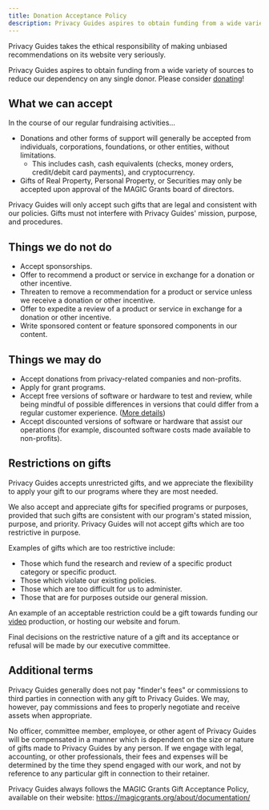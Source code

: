 ```yaml
---
title: Donation Acceptance Policy
description: Privacy Guides aspires to obtain funding from a wide variety of sources to reduce our dependency on any single donor. Please consider donating!
---
```


Privacy Guides takes the ethical responsibility of making unbiased recommendations on its website very seriously.

Privacy Guides aspires to obtain funding from a wide variety of sources to reduce our dependency on any single donor. Please consider [donating](donate.md)!

## What we **can** accept

In the course of our regular fundraising activities...

 - Donations and other forms of support will generally be accepted from individuals, corporations, foundations, or other entities, without limitations.
     - This includes cash, cash equivalents (checks, money orders, credit/debit card payments), and cryptocurrency.
 - Gifts of Real Property, Personal Property, or Securities may only be accepted upon approval of the MAGIC Grants board of directors.

Privacy Guides will only accept such gifts that are legal and consistent with our policies. Gifts must not interfere with Privacy Guides' mission, purpose, and procedures.

## Things we do **not** do

 - Accept sponsorships.
 - Offer to recommend a product or service in exchange for a donation or other incentive.
 - Threaten to remove a recommendation for a product or service unless we receive a donation or other incentive.
 - Offer to expedite a review of a product or service in exchange for a donation or other incentive.
 - Write sponsored content or feature sponsored components in our content.

## Things we **may** do

 - Accept donations from privacy-related companies and non-profits.
 - Apply for grant programs.
 - Accept free versions of software or hardware to test and review, while being mindful of possible differences in versions that could differ from a regular customer experience. ([More details](executive-policy.md#ep1-freely-provided-product-samples))
 - Accept discounted versions of software or hardware that assist our operations (for example, discounted software costs made available to non-profits).

## Restrictions on gifts

Privacy Guides accepts unrestricted gifts, and we appreciate the flexibility to apply your gift to our programs where they are most needed.

We also accept and appreciate gifts for specified programs or purposes, provided that such gifts are consistent with our program's stated mission, purpose, and priority. Privacy Guides will not accept gifts which are too restrictive in purpose.

Examples of gifts which are too restrictive include:

 - Those which fund the research and review of a specific product category or specific product.
 - Those which violate our existing policies.
 - Those which are too difficult for us to administer.
 - Those that are for purposes outside our general mission.

An example of an acceptable restriction could be a gift towards funding our [video](https://www.privacyguides.org/videos) production, or hosting our website and forum.

Final decisions on the restrictive nature of a gift and its acceptance or refusal will be made by our executive committee.

## Additional terms

Privacy Guides generally does not pay "finder's fees" or commissions to third parties in connection with any gift to Privacy Guides. We may, however, pay commissions and fees to properly negotiate and receive assets when appropriate.

No officer, committee member, employee, or other agent of Privacy Guides will be compensated in a manner which is dependent on the size or nature of gifts made to Privacy Guides by any person. If we engage with legal, accounting, or other professionals, their fees and expenses will be determined by the time they spend engaged with our work, and not by reference to any particular gift in connection to their retainer.

Privacy Guides always follows the MAGIC Grants Gift Acceptance Policy, available on their website: <https://magicgrants.org/about/documentation/>
